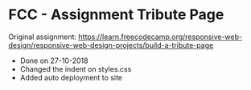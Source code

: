 # FCC - Assignment Tribute Page
Original assignment: https://learn.freecodecamp.org/responsive-web-design/responsive-web-design-projects/build-a-tribute-page<br>
- Done on 27-10-2018<br>
- Changed the indent on styles.css<br>
- Added auto deployment to site<br>
